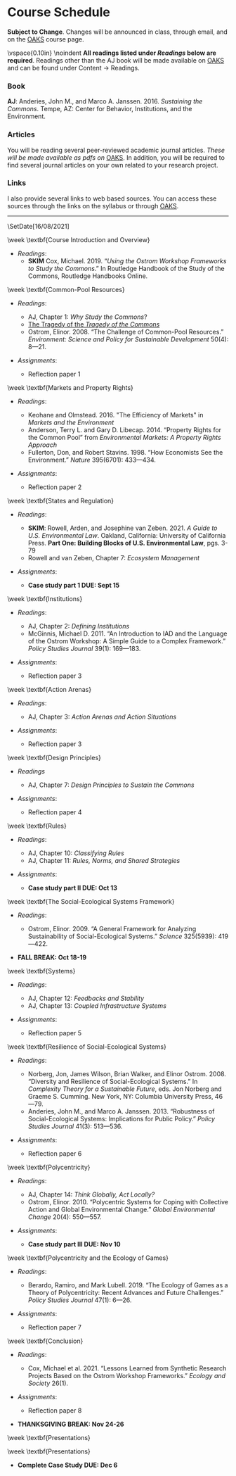 # Course Schedule

__Subject to Change__. Changes will be announced in class, through email,  and on the [OAKS](https://lms.cofc.edu) course page. 

\vspace{0.10in}
\noindent __All readings listed under _Readings_ below are required__. Readings other than the AJ book will be made available on [OAKS](https://lms.cofc.edu) and can be found under Content -> Readings.  

### Book

**AJ**: Anderies, John M., and Marco A. Janssen. 2016. _Sustaining the Commons_. Tempe, AZ: Center for Behavior, Institutions, and the Environment. 


### Articles 

You will be reading several peer-reviewed academic journal articles. _These will be made available as pdfs on_ [OAKS](https://lms.cofc.edu). In addition, you will be required to find several journal articles on your own related to your research project. 

### Links

I also provide several links to web based sources. You can access these sources through the links on the syllabus or through [OAKS](https://lms.cofc.edu). 

---

\SetDate[16/08/2021]

\week \textbf{Course Introduction and Overview}

* _Readings_:
	* **SKIM** Cox, Michael. 2019. “_Using the Ostrom Workshop Frameworks to Study the Commons_.” In Routledge Handbook of the Study of the Commons, Routledge Handbooks Online. 

\week \textbf{Common-Pool Resources}

* _Readings_: 
	* AJ, Chapter 1: _Why Study the Commons_? 
	* [The Tragedy of the _Tragedy of the Commons_](https://blogs.scientificamerican.com/voices/the-tragedy-of-the-tragedy-of-the-commons/) 
	* Ostrom, Elinor. 2008. “The Challenge of Common-Pool Resources.” _Environment: Science and Policy for Sustainable Development_ 50(4): 8—21. 

* _Assignments_:
	* Reflection paper 1 

\week \textbf{Markets and Property Rights}

* _Readings_: 
	* Keohane and Olmstead. 2016. "The Efficiency of Markets" in _Markets and the Environment_
	* Anderson, Terry L. and Gary D. Libecap. 2014. “Property Rights for the Common Pool” from _Environmental Markets: A Property Rights Approach_
	* Fullerton, Don, and Robert Stavins. 1998. “How Economists See the Environment.” _Nature_ 395(6701): 433—434. 

* _Assignments_:
	* Reflection paper 2

\week \textbf{States and Regulation}

* _Readings_:
	* **SKIM**: Rowell, Arden, and Josephine van Zeben. 2021. _A Guide to U.S. Environmental Law_. Oakland, California: University of California Press. **Part One: Building Blocks of U.S. Environmental Law**, pgs. 3-79
	* Rowell and van Zeben, Chapter 7: _Ecosystem Management_

* _Assignments_:
	* **Case study part 1 DUE: Sept 15** 

\week \textbf{Institutions}

* _Readings_:
	* AJ, Chapter 2: _Defining Institutions_ 
	* McGinnis, Michael D. 2011. “An Introduction to IAD and the Language of the Ostrom Workshop: A Simple Guide to a Complex Framework.” _Policy Studies Journal_ 39(1): 169—183. 

* _Assignments_:
	* Reflection paper 3

\week \textbf{Action Arenas}

* _Readings_:
	* AJ, Chapter 3: _Action Arenas and Action Situations_ 

* _Assignments_:
	* Reflection paper 3

\week \textbf{Design Principles}

* _Readings_
	* AJ, Chapter 7: _Design Principles to Sustain the Commons_ 

* _Assignments_:
	* Reflection paper 4

\week \textbf{Rules}

* _Readings_: 
	* AJ, Chapter 10: _Classifying Rules_ 
	* AJ, Chapter 11: _Rules, Norms, and Shared Strategies_ 

* _Assignments_: 
	* **Case study part II DUE: Oct 13**

\week \textbf{The Social-Ecological Systems Framework}

* _Readings_: 
	* Ostrom, Elinor. 2009. “A General Framework for Analyzing Sustainability of Social-Ecological Systems.” _Science_ 325(5939): 419—422. 

* **FALL BREAK: Oct 18-19**

\week \textbf{Systems}

* _Readings_: 
	* AJ, Chapter 12: _Feedbacks and Stability_ 
	* AJ, Chapter 13: _Coupled Infrastructure Systems_ 

* _Assignments_:
	* Reflection paper 5

\week \textbf{Resilience of Social-Ecological Systems}

* _Readings_: 
	*  Norberg, Jon, James Wilson, Brian Walker, and Elinor Ostrom. 2008. “Diversity and Resilience of Social-Ecological Systems.” In _Complexity Theory for a Sustainable Future_, eds. Jon Norberg and Graeme S. Cumming. New York, NY: Columbia University Press, 46—79. 
	* Anderies, John M., and Marco A. Janssen. 2013. “Robustness of Social-Ecological Systems: Implications for Public Policy.” _Policy Studies Journal_ 41(3): 513—536. 

* _Assignments_:
	* Reflection paper 6

\week \textbf{Polycentricity}

* _Readings_: 
	* AJ, Chapter 14: _Think Globally, Act Locally?_ 
	* Ostrom, Elinor. 2010. “Polycentric Systems for Coping with Collective Action and Global Environmental Change.” _Global Environmental Change_ 20(4): 550—557. 

* _Assignments_: 
	* **Case study part III DUE: Nov 10**

\week \textbf{Polycentricity and the Ecology of Games}

* _Readings_: 
	* Berardo, Ramiro, and Mark Lubell. 2019. “The Ecology of Games as a Theory of Polycentricity: Recent Advances and Future Challenges.” _Policy Studies Journal_ 47(1): 6—26. 

* _Assignments_:
	* Reflection paper 7

\week \textbf{Conclusion}

* _Readings_: 
	* Cox, Michael et al. 2021. “Lessons Learned from Synthetic Research Projects Based on the Ostrom Workshop Frameworks.” _Ecology and Society_ 26(1). 

* _Assignments_:
	* Reflection paper 8

* **THANKSGIVING BREAK: Nov 24-26**

\week \textbf{Presentations}

\week \textbf{Presentations}

* **Complete Case Study DUE: Dec 6** 